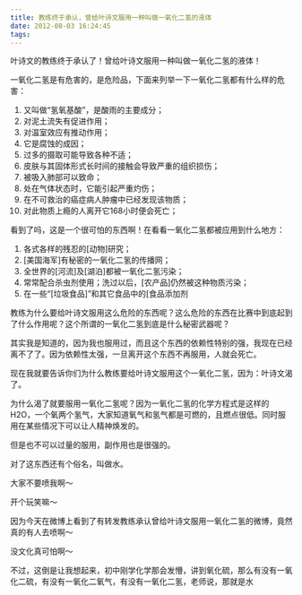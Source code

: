 ```yaml
---
title: 教练终于承认，曾给叶诗文服用一种叫做一氧化二氢的液体
date: 2012-08-03 16:24:45
tags:
---
```


叶诗文的教练终于承认了！曾给叶诗文服用一种叫做一氧化二氢的液体！

一氧化二氢是有危害的，是危险品，下面来列举一下一氧化二氢都有什么样的危害：

1. 又叫做“氢氧基酸”，是酸雨的主要成分；
1. 对泥土流失有促进作用；
1. 对温室效应有推动作用；
1. 它是腐蚀的成因；
1. 过多的摄取可能导致各种不适；
1. 皮肤与其固体形式长时间的接触会导致严重的组织损伤；
1. 被吸入肺部可以致命；
1. 处在气体状态时，它能引起严重灼伤；
1. 在不可救治的癌症病人肿瘤中已经发现该物质；
1. 对此物质上瘾的人离开它168小时便会死亡；

看到了吗，这是一个很可怕的东西啊！在看看一氧化二氢都被应用到什么地方：

1. 各式各样的残忍的[动物]研究；
1. [美国海军]有秘密的一氧化二氢的传播网；
1. 全世界的[河流]及[湖泊]都被一氧化二氢污染；
1. 常常配合杀虫剂使用；洗过以后，[农产品]仍然被这种物质污染；
1. 在一些“[垃圾食品]”和其它食品中的[食品添加剂

教练为什么要给叶诗文服用这么危险的东西呢？这么危险的东西在比赛中到底起到了什么作用呢？这个所谓的一氧化二氢到底是什么秘密武器呢？

其实我是知道的，因为我也服用过，而且这个东西的依赖性特别的强，我现在已经离不了了。因为依赖性太强，一旦离开这个东西不再服用，人就会死亡。

现在我就要告诉你们为什么教练要给叶诗文服用这个一氧化二氢，因为：叶诗文渴了。

为什么渴了就要服用一氧化二氢呢？因为一氧化二氢的化学方程式是这样的H2O，一个氧两个氢气，大家知道氧气和氢气都是可燃的，且燃点很低。同时服用在某些情况下可以让人精神焕发的。

但是也不可以过量的服用，副作用也是很强的。

对了这东西还有个俗名，叫做水。

大家不要喷我啊～

开个玩笑嘛～

因为今天在微博上看到了有转发教练承认曾给叶诗文服用一氧化二氢的微博，竟然真的有人去喷啊～

没文化真可怕啊～

不过，这倒是让我想起来，初中刚学化学那会发懵，讲到氧化硫，那么有没有一氧化二硫，有没有一氧化二氧气，有没有一氧化二氢，老师说，那就是水